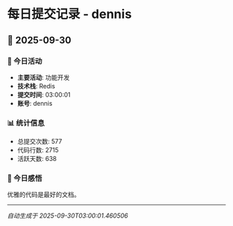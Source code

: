 # 每日提交记录 - dennis

## 📅 2025-09-30

### 🎯 今日活动
- **主要活动**: 功能开发
- **技术栈**: Redis
- **提交时间**: 03:00:01
- **账号**: dennis

### 📊 统计信息
- 总提交次数: 577
- 代码行数: 2715
- 活跃天数: 638

### 💭 今日感悟
优雅的代码是最好的文档。

---
*自动生成于 2025-09-30T03:00:01.460506*
